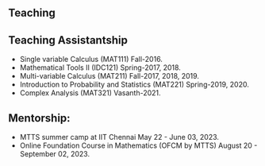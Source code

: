 
## Teaching

## Teaching Assistantship
* Single variable Calculus (MAT111) Fall-2016.
* Mathematical Tools II (IDC121) Spring-2017, 2018.
* Multi-variable Calculus (MAT211) Fall-2017, 2018, 2019.
* Introduction to Probability and Statistics (MAT221) Spring-2019, 2020.
* Complex Analysis (MAT321) Vasanth-2021.


## Mentorship:
* MTTS summer camp at IIT Chennai May 22 - June 03, 2023.
* Online Foundation Course in Mathematics (OFCM by MTTS) August 20 - September 02, 2023.

